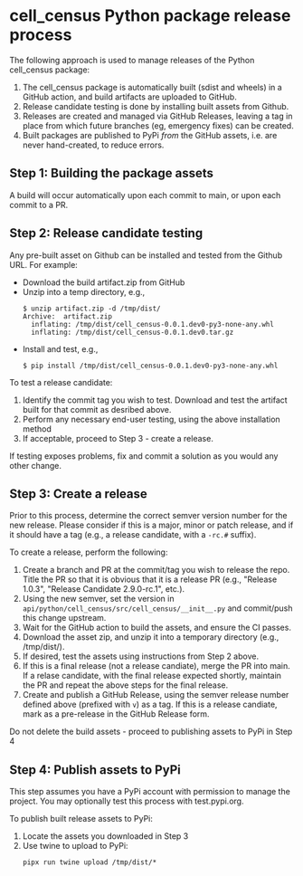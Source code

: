 # cell_census Python package release process

The following approach is used to manage releases of the Python cell_census package:

1. The cell_census package is automatically built (sdist and wheels) in a GitHub action, and build artifacts are uploaded to GitHub.
2. Release candidate testing is done by installing built assets from Github.
3. Releases are created and managed via GitHub Releases, leaving a tag in place from which future branches (eg, emergency fixes) can be created.
4. Built packages are published to PyPi _from_ the GitHub assets, i.e. are never hand-created, to reduce errors.

## Step 1: Building the package assets

A build will occur automatically upon each commit to main, or upon each commit to a PR.

## Step 2: Release candidate testing

Any pre-built asset on Github can be installed and tested from the Github URL. For example:

- Download the build artifact.zip from GitHub
- Unzip into a temp directory, e.g.,
  ```shell
  $ unzip artifact.zip -d /tmp/dist/
  Archive:  artifact.zip
    inflating: /tmp/dist/cell_census-0.0.1.dev0-py3-none-any.whl
    inflating: /tmp/dist/cell_census-0.0.1.dev0.tar.gz
  ```
- Install and test, e.g.,
  ```shell
  $ pip install /tmp/dist/cell_census-0.0.1.dev0-py3-none-any.whl
  ```

To test a release candidate:

1. Identify the commit tag you wish to test. Download and test the artifact built for that commit as desribed above.
2. Perform any necessary end-user testing, using the above installation method
3. If acceptable, proceed to Step 3 - create a release.

If testing exposes problems, fix and commit a solution as you would any other change.

## Step 3: Create a release

Prior to this process, determine the correct semver version number for the new release. Please consider if this is a major, minor or patch release, and if it should have a tag (e.g., a release candidate, with a `-rc.#` suffix).

To create a release, perform the following:

1. Create a branch and PR at the commit/tag you wish to release the repo. Title the PR so that it is obvious that it is a release PR (e.g., "Release 1.0.3", "Release Candidate 2.9.0-rc.1", etc.).
2. Using the new semver, set the version in `api/python/cell_census/src/cell_census/__init__.py` and commit/push this change upstream.
3. Wait for the GitHub action to build the assets, and ensure the CI passes.
4. Download the asset zip, and unzip it into a temporary directory (e.g., /tmp/dist/).
5. If desired, test the assets using instructions from Step 2 above.
6. If this is a final release (not a release candiate), merge the PR into main. If a relase candidate, with the final release expected shortly, maintain the PR and repeat the above steps for the final release.
7. Create and publish a GitHub Release, using the semver release number defined above (prefixed with `v`) as a tag. If this is a release candiate, mark as a pre-release in the GitHub Release form.

Do not delete the build assets - proceed to publishing assets to PyPi in Step 4

## Step 4: Publish assets to PyPi

This step assumes you have a PyPi account with permission to manage the project. You may optionally test this process with test.pypi.org.

To publish built release assets to PyPi:

1. Locate the assets you downloaded in Step 3
2. Use twine to upload to PyPi:
   ```shell
   pipx run twine upload /tmp/dist/*
   ```
